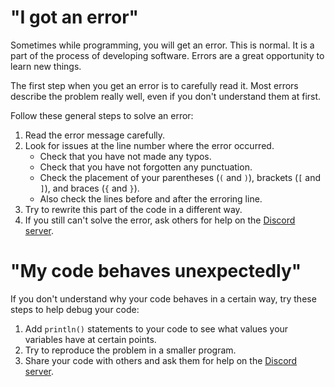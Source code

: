 [Discord server]: https://discord.gg/ySpmcdCqFN

# "I got an error"

Sometimes while programming, you will get an error.
This is normal.
It is a part of the process of developing software.
Errors are a great opportunity to learn new things.

The first step when you get an error is to carefully read it.
Most errors describe the problem really well, even if you don't understand them at first.

Follow these general steps to solve an error:

1. Read the error message carefully.
2. Look for issues at the line number where the error occurred.
   - Check that you have not made any typos.
   - Check that you have not forgotten any punctuation.
   - Check the placement of your parentheses (`(` and `)`), brackets (`[` and `]`), and braces (`{` and `}`).
   - Also check the lines before and after the erroring line.
3. Try to rewrite this part of the code in a different way.
4. If you still can't solve the error, ask others for help on the [Discord server].

# "My code behaves unexpectedly"

If you don't understand why your code behaves in a certain way, try these steps to help debug your code:

1. Add `println()` statements to your code to see what values your variables have at certain points.
2. Try to reproduce the problem in a smaller program.
3. Share your code with others and ask them for help on the [Discord server].
